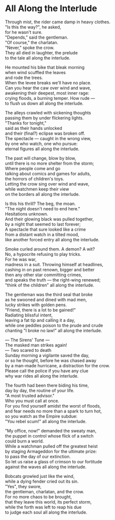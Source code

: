 # All Along the Interlude

Through mist, the rider came damp in heavy clothes.  
"Is this the way?", he asked,  
for he wasn't sure.  
"Depends," said the gentleman.  
"Of course," the charlatan.  
    "Never," spoke the crow.  
They all died in laughter, the prelude  
to the tale all along the interlude.  

He mounted his bike that bleak morning  
when wind scuffled the leaves  
and rode the trees.  
When the levee breaks we'll have no place.  
Can you hear the caw over wind and wave,  
awakening their deepest, most inner rage:  
crying floods, a burning temper. How rude —  
to flush us down all along the interlude.  

The alleys crawled with sickening thoughts  
passing them by under flickering lights.  
"Thanks for tonight,"  
said as their hands unlocked  
and their (final?) eclipse was broken off.  
The spectacle — caught in the wrong view,  
by one who watch, one who pursue:  
eternal figures all along the interlude.  

The past will change, blow by blow,  
until there is no more shelter from the storm;  
Where people come and go  
talking about comics and games for adults,  
the horrors of children's toys.  
Letting the crow sing over wind and wave,  
while watchmen keep their view  
on the borders all along the interlude.  

Is this his thrill? The beg, the moan.  
"The night doesn't need to end here."  
Hesitations unknown.  
And their glowing black was pulled together,  
by a night that seemed to last forever;  
A spectacle that sure looked like a crime  
from a distant watch in a tilted mood,  
like another forced entry all along the interlude.  

Smoke curled around them. A demon? A wit?  
No, a hypocrite refusing to play tricks.  
For he was war,  
madness in a suit. Throwing himself at headlines,  
cashing in on past renown, bigger and better  
then any other star committing crimes,  
and speaks the truth — the right-wing renewed;  
"think of the children" all along the interlude.  

The gentleman was the third seal that broke  
as he swooned and dined with mad men,  
lucky strikes with golden pens.  
"Friend, there is a lot to be gained!"  
Radiating blissful intent,  
leaving a fat tip and calling it a day,  
while one peddles poison to the prude and crude  
chanting "I broke no law!" all along the interlude.  

  — The Sirens' Tune —  
The masked man strikes again!  
— Two scared to death  
Sunday morning a vigilante saved the day,  
or so he thought, before he was chased away  
by a man-made hurricane, a distraction for the crow.  
Please call the police if you have any clue  
why war rides all along the interlude.  

The fourth had been there biding his time,  
day by day, the routine of your life.  
"A most trusted advisor."  
Who you must call at once.  
For you find yourself amidst the worst of floods,  
and fear needs no more than a spark to turn hot,  
so you watch as the Empire subdue:  
"You rebel scum!" all along the interlude.  

"My office, now!" demanded the sweaty man,  
the puppet in control whose flick of a switch  
could burn a world.  
While a watchman pulled off the greatest heist  
by staging Armageddon for the ultimate prize:  
to pass the day of our extinction.  
So let us raise a glass of crimson to our fortitude  
against the waves all along the interlude.  

Bobcats growled just like the wind,  
while a dying fender cried out its sin.  
"Yes", they swore,  
the gentleman, charlatan, and the crow.   
For no more chaos to be brought,  
that they leave this world, its perfect storm,  
while the forth was left to reap his due  
to judge each soul all along the interlude.  
